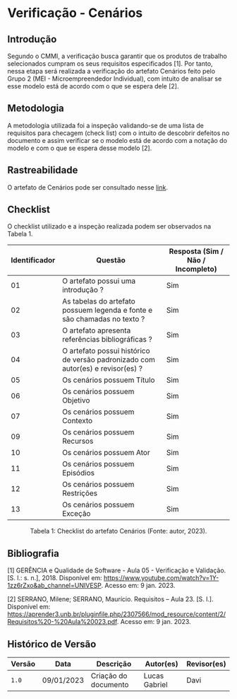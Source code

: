# Verificação - Cenários

## Introdução

Segundo o CMMI, a verificação busca garantir que os produtos de trabalho selecionados cumpram os seus requisitos especificados [1]. Por tanto, nessa etapa será realizada a verificação do artefato Cenários feito pelo Grupo 2 (MEI - Microempreendedor Individual), com intuito de analisar se esse modelo está de acordo com o que se espera dele [2].

## Metodologia

A metodologia utilizada foi a inspeção validando-se de uma lista de requisitos para checagem (check list) com o intuito de descobrir defeitos no documento e assim verificar se o modelo está de acordo com a notação do modelo e com o que se espera desse modelo [2].

## Rastreabilidade

O artefato de Cenários pode ser consultado nesse [link](https://requisitos-de-software.github.io/2022.2-MEI/Modelagem/Cenarios/).

## Checklist

O checklist utilizado e a inspeção realizada podem ser observados na Tabela 1.

| Identificador | Questão                                                                         | Resposta (Sim / Não / Incompleto) |
| ------------- | ------------------------------------------------------------------------------- | --------------------------------- |
| 01            | O artefato possui uma introdução ?                                              | Sim                               |
| 02            | As tabelas do artefato possuem legenda e fonte e são chamadas no texto ?        | Sim                               |
| 03            | O artefato apresenta referências bibliográficas ?                               | Sim                               |
| 04            | O artefato possui histórico de versão padronizado com autor(es) e revisor(es) ? | Sim                               |
| 05            | Os cenários possuem Título                                                      | Sim                               |
| 06            | Os cenários possuem Objetivo                                                    | Sim                               |
| 07            | Os cenários possuem Contexto                                                    | Sim                               |
| 09            | Os cenários possuem Recursos                                                    | Sim                               |
| 10            | Os cenários possuem Ator                                                        | Sim                               |
| 11            | Os cenários possuem Episódios                                                   | Sim                               |
| 12            | Os cenários possuem Restrições                                                  | Sim                               |
| 13            | Os cenários possuem Exceção                                                     | Sim                               |

<div style="text-align: center">
<p> Tabela 1: Checklist do artefato Cenários (Fonte: autor, 2023).</p>
</div>

## Bibliografia

[1] GERÊNCIA e Qualidade de Software - Aula 05 - Verificação e Validação. [S. l.: s. n.], 2018. Disponível em: <https://www.youtube.com/watch?v=1Y-1zz6rZxo&ab_channel=UNIVESP>. Acesso em: 9 jan. 2023.

[2] SERRANO, Milene; SERRANO, Maurício. Requisitos – Aula 23. [S. l.]. Disponível em: <https://aprender3.unb.br/pluginfile.php/2307566/mod_resource/content/2/Requisitos%20-%20Aula%20023.pdf>. Acesso em: 9 jan. 2023.

## Histórico de Versão

| Versão | Data       | Descrição            | Autor(es)     | Revisor(es) |
| ------ | ---------- | -------------------- | ------------- | ----------- |
| `1.0`  | 09/01/2023 | Criação do documento | Lucas Gabriel |     Davi        |
